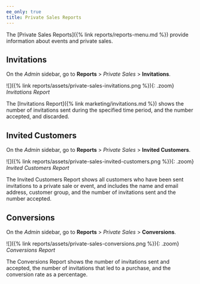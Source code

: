 ```yaml
---
ee_only: true
title: Private Sales Reports
---
```


The [Private Sales Reports]({% link reports/reports-menu.md %}) provide information about events and private sales.

## Invitations

On the _Admin_ sidebar, go to **Reports** > _Private Sales_ > **Invitations**.

![]({% link reports/assets/private-sales-invitations.png %}){: .zoom}
*Invitations Report*

The [Invitations Report]({% link marketing/invitations.md %}) shows the number of invitations sent during the specified time period, and the number accepted, and discarded.

## Invited Customers

On the _Admin_ sidebar, go to **Reports** > _Private Sales_ > **Invited Customers**.

![]({% link reports/assets/private-sales-invited-customers.png %}){: .zoom}
*Invited Customers Report*

The Invited Customers Report shows all customers who have been sent invitations to a private sale or event, and includes the name and email address, customer group, and the number of invitations sent and the number accepted.

## Conversions

On the _Admin_ sidebar, go to **Reports** > _Private Sales_ > **Conversions**.

![]({% link reports/assets/private-sales-conversions.png %}){: .zoom}
*Conversions Report*

The Conversions Report shows the number of invitations sent and accepted, the number of invitations that led to a purchase, and the conversion rate as a percentage.
